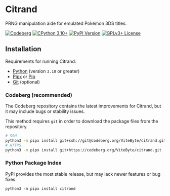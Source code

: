 # Citrand

PRNG manipulation aide for emulated Pokémon 3DS titles.

[![Codeberg](https://img.shields.io/badge/Repository-Codeberg-blue?logo=codeberg&labelColor=white&style=plastic)](https://codeberg.org/ViteByte/citrand/)
[![CPython 3.10+](https://img.shields.io/badge/CPython-3.10_|_3.11_|_3.12-blue?style=plastic)](https://www.python.org/downloads/)
[![PyPI Version](https://img.shields.io/pypi/v/citrand?label=PyPI&color=blue&style=plastic)](https://pypi.org/project/citrand)
[![GPLv3+ License](https://img.shields.io/pypi/l/citrand?label=License&color=blue&style=plastic)](https://codeberg.org/ViteByte/citrand/raw/branch/main/LICENSE)

## Installation

Requirements for running Citrand:
- [Python](https://www.python.org/downloads/) (version `3.10` or greater)
- [Pipx](https://pypi.org/project/pipx/) or [Pip](https://pypi.org/project/pip/)
- [Git](https://git-scm.com/) (optional)

### Codeberg (recommended)

The Codeberg repository contains the latest improvements for Citrand, but it
may include bugs or stability issues.

This method requires `git` in order to download the package files from the
repository.

```bash
# SSH
python3 -m pipx install git+ssh://git@codeberg.org/ViteByte/citrand.git
# HTTPS
python3 -m pipx install git+https://codeberg.org/ViteByte/citrand.git
```

### Python Package Index

PyPI provides the most stable release, but may lack newer features or
bug fixes.

```shell
python3 -m pipx install citrand
```
